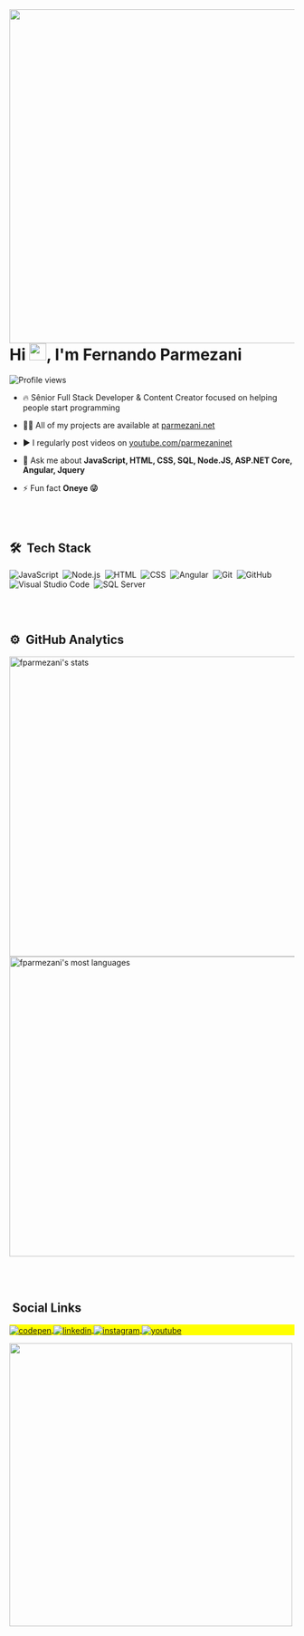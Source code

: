 
<img align="right" height="590em" src="https://raw.githubusercontent.com/gist/fparmezani/9f134d58d971054f8090d122fb429ae5/raw/d66b72be696bf19c65c6b0fb2484f31ea2e6e262/githubcard.svg"/>
<h1 align="left">Hi <img src="https://raw.githubusercontent.com/kaueMarques/kaueMarques/master/hi.gif" width="30px">, I'm Fernando Parmezani</h1>
<p align="left"> <img src="https://komarev.com/ghpvc/?username=fparmezani&color=yellow" alt="Profile views" /> </p>

- 🔥 Sênior Full Stack Developer & Content Creator focused on helping people start programming 

- 👨‍💻 All of my projects are available at [parmezani.net](https://parmezani.net)

- ▶️ I regularly post videos on [youtube.com/parmezaninet](https://youtube.com/parmezaninet)

- 💬 Ask me about **JavaScript, HTML, CSS, SQL, Node.JS, ASP.NET Core, Angular, Jquery**

- ⚡ Fun fact **Oneye 😜**

<br><br>

## 🛠 &nbsp;Tech Stack

![JavaScript](https://img.shields.io/badge/-JavaScript-05122A?style=flat&logo=javascript)&nbsp;
![Node.js](https://img.shields.io/badge/-Node.js-05122A?style=flat&logo=node.js)&nbsp;
![HTML](https://img.shields.io/badge/-HTML-05122A?style=flat&logo=HTML5)&nbsp;
![CSS](https://img.shields.io/badge/-CSS-05122A?style=flat&logo=CSS3&logoColor=1572B6)&nbsp;
![Angular](https://img.shields.io/badge/-Angular-05122A?style=flat&logo=angular)&nbsp;
![Git](https://img.shields.io/badge/-Git-05122A?style=flat&logo=git)&nbsp;
![GitHub](https://img.shields.io/badge/-GitHub-05122A?style=flat&logo=github)&nbsp;
![Visual Studio Code](https://img.shields.io/badge/-Visual%20Studio%20Code-05122A?style=flat&logo=visual-studio-code&logoColor=007ACC)&nbsp;
![SQL Server](https://img.shields.io/badge/Sql%20Server-05122A?style=flat&logo=microsoftsqlserver)&nbsp;

<br><br>

## ⚙️ &nbsp;GitHub Analytics

<p align="left">
<img width="530em" src="https://github-readme-stats.vercel.app/api?username=fparmezani&show_icons=true&theme=vision-friendly-dark" alt="fparmezani's stats"/>
<img width="530em" src="https://github-readme-stats.vercel.app/api/top-langs/?username=fparmezani&layout=compact&theme=vision-friendly-dark" alt="fparmezani's most languages"/>
</p>

<br><br>

## &nbsp;Social Links

<p align="left" style="background:yellow">
<a href="https://codepen.io/fparmezani" target="_blank">
  <img align="center" src="https://img.shields.io/badge/-maykbrito-05122A?style=flat&logo=codepen" alt="codepen"/>
</a>
<a href="https://linkedin.com/in/fparmezani" target="_blank">
  <img align="center" src="https://img.shields.io/badge/-maykbrito-05122A?style=flat&logo=linkedin" alt="linkedin"/>
</a>
<a href="https://instagram.com/fernandoparmezani" target="_blank">
 <img align="center" src="https://img.shields.io/badge/-maykbrito-05122A?style=flat&logo=instagram" alt="instagram"/>
</a>
<a href="https://youtube.com/parmezaninet" target="_blank">
 <img align="center" src="https://img.shields.io/badge/-maykbrito-05122A?style=flat&logo=youtube" alt="youtube"/>
</a>
</p>

<img width="500em" src="https://github-readme-twitter-gazf.vercel.app/api?id=fparmezani&layout=wide&show_reply=off&show_retweet=off" />


<!--
**fparmezeni/fparmezani** is a ✨ _special_ ✨ repository because its `README.md` (this file) appears on your GitHub profile.

Here are some ideas to get you started:

- 🔭 I’m currently working on ...
- 🌱 I’m currently learning ...
- 👯 I’m looking to collaborate on ...
- 🤔 I’m looking for help with ...
- 💬 Ask me about ...
- 📫 How to reach me: ...
- 😄 Pronouns: ...
- ⚡ Fun fact: ...
-->
